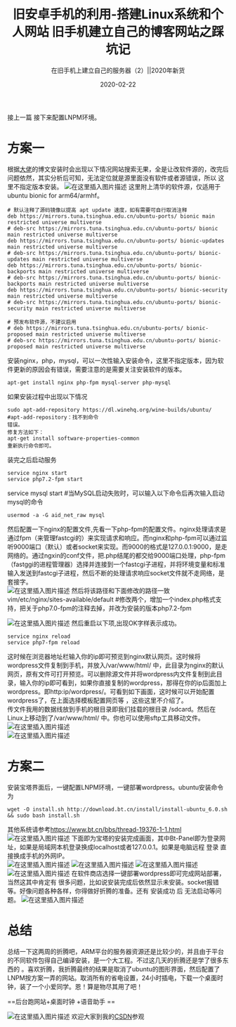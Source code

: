 ﻿---
layout: post
title: '旧安卓手机的利用-搭建Linux系统和个人网站 旧手机建立自己的博客网站之踩坑记'
subtitle: '在旧手机上建立自己的服务器（2）||2020年新货'
date: 2020-02-22
categories: 记录
cover: 'https://images.pexels.com/photos/3703074/pexels-photo-3703074.jpeg?auto=compress&cs=tinysrgb&dpr=2&h=650&w=940'
tags: Linux_deploy  ubuntu Linux 旧手机 wordpress
---

接上一篇
接下来配置LNPM环境。
# 方案一
根据[大佬](https://post.smzdm.com/p/228886/)的博文安装时会出现以下情况网站搜索无果，全是让改软件源的，改完后问题依然，其实分析后可知，无法定位就是源里面没有软件或者源错误，所以 这里不指定版本安装。
![在这里插入图片描述](https://img-blog.csdnimg.cn/20200222125759883.png)
这里附上清华的软件源，仅适用于ubuntu bionic for arm64/armhf。
```C-like
# 默认注释了源码镜像以提高 apt update 速度，如有需要可自行取消注释
deb https://mirrors.tuna.tsinghua.edu.cn/ubuntu-ports/ bionic main restricted universe multiverse
# deb-src https://mirrors.tuna.tsinghua.edu.cn/ubuntu-ports/ bionic main restricted universe multiverse
deb https://mirrors.tuna.tsinghua.edu.cn/ubuntu-ports/ bionic-updates main restricted universe multiverse
# deb-src https://mirrors.tuna.tsinghua.edu.cn/ubuntu-ports/ bionic-updates main restricted universe multiverse
deb https://mirrors.tuna.tsinghua.edu.cn/ubuntu-ports/ bionic-backports main restricted universe multiverse
# deb-src https://mirrors.tuna.tsinghua.edu.cn/ubuntu-ports/ bionic-backports main restricted universe multiverse
deb https://mirrors.tuna.tsinghua.edu.cn/ubuntu-ports/ bionic-security main restricted universe multiverse
# deb-src https://mirrors.tuna.tsinghua.edu.cn/ubuntu-ports/ bionic-security main restricted universe multiverse

# 预发布软件源，不建议启用
# deb https://mirrors.tuna.tsinghua.edu.cn/ubuntu-ports/ bionic-proposed main restricted universe multiverse
# deb-src https://mirrors.tuna.tsinghua.edu.cn/ubuntu-ports/ bionic-proposed main restricted universe multiverse
```

安装nginx，php，mysql，可以一次性输入安装命令，这里不指定版本，因为软件更新的原因会有错误，需要注意的是需要关注安装软件的版本。
```C-like
apt-get install nginx php-fpm mysql-server php-mysql
```
如果安装过程中出现以下情况
```C-like
sudo apt-add-repository https://dl.winehq.org/wine-builds/ubuntu/
#apt-add-repository：找不到命令
错误。
修复方法如下：
apt-get install software-properties-common
重新执行命令即可。
```
装完之后启动服务

```C-like
service nginx start
service php7.2-fpm start
```
service mysql start #当MySQL启动失败时，可以输入以下命令后再次输入启动mysql的命令
```C-like
usermod -a -G aid_net_raw mysql 
```
然后配置一下nginx的配置文件,先看一下php-fpm的配置文件。nginx处理请求是通过fpm（来管理fastcgi的）来实现请求和响应。而nginx和php-fpm可以通过监听9000端口（默认）或者socket来实现。而9000的格式是127.0.0.1:9000，是走网络的。通过ngxin的conf文件，把.php结尾的都交给9000端口处理，php-fpm（fastggi的进程管理器）选择并连接到一个fastcgi子进程，并将环境变量和标准输入发送到fastcgi子进程，然后不断的处理请求响应socket文件就不走网络，是套接字。  
![在这里插入图片描述](https://img-blog.csdnimg.cn/20200222133504494.png?x-oss-process=image/watermark,type_ZmFuZ3poZW5naGVpdGk,shadow_10,text_aHR0cHM6Ly9ibG9nLmNzZG4ubmV0L3dlaXhpbl80NDIzNTAzMQ==,size_16,color_FFFFFF,t_70)
然后将该路径和下面修改的路径一致  
vim/etc/nginx/sites-available/default #修改两个，增加一个index.php格式支持，把关于php7.0-fpm的注释去掉，并改为安装的版本php7.2-fpm  

![在这里插入图片描述](https://img-blog.csdnimg.cn/20200222130711965.png?x-oss-process=image/watermark,type_ZmFuZ3poZW5naGVpdGk,shadow_10,text_aHR0cHM6Ly9ibG9nLmNzZG4ubmV0L3dlaXhpbl80NDIzNTAzMQ==,size_16,color_FFFFFF,t_70)
然后重启以下项,出现OK字样表示成功。  
```C-like
service nginx reload
service php7-fpm reload
```
这时候在浏览器地址栏输入你的ip即可预览到nginx默认网页。这时候将wordpress文件复制到手机，并放入/var/www/html/ 中，此目录为nginx的默认网页，原有文件可打开预览。可以删除源文件并将wordpress内文件复制到此目录，输入你的ip即可看到，如果你直接复制的wordpress，那得在你的ip后面加上wordpress。即http:ip/wordpress/。可看到如下画面，这时候可以开始配置wordpress了，在上面选择模板配置网页等 ，这些这里不介绍了。    
传文件我用的数据线放到手机的根目录即我们挂载的根目录 /sdcard。然后在Linux上移动到了/var/www/html/ 中。你也可以使用sftp工具移动文件。  
![在这里插入图片描述](https://img-blog.csdnimg.cn/20200222152800886.png)  
![在这里插入图片描述](https://img-blog.csdnimg.cn/20200222153151177.png?x-oss-process=image/watermark,type_ZmFuZ3poZW5naGVpdGk,shadow_10,text_aHR0cHM6Ly9ibG9nLmNzZG4ubmV0L3dlaXhpbl80NDIzNTAzMQ==,size_16,color_FFFFFF,t_70)  
# 方案二
安装宝塔界面后，一键配置LNPM环境，一键部署wordpress。ubuntu安装命令为  
```C-like
wget -O install.sh http://download.bt.cn/install/install-ubuntu_6.0.sh && sudo bash install.sh
```
其他系统请参考<https://www.bt.cn/bbs/thread-19376-1-1.html>  
![在这里插入图片描述](https://img-blog.csdnimg.cn/20200222153404618.jpg?x-oss-process=image/watermark,type_ZmFuZ3poZW5naGVpdGk,shadow_10,text_aHR0cHM6Ly9ibG9nLmNzZG4ubmV0L3dlaXhpbl80NDIzNTAzMQ==,size_16,color_FFFFFF,t_70)
下面即为宝塔的安装完成画面，其中Bt-Panel即为登录网址，如果是局域网本机登录换成localhost或者127.0.0.1。如果是电脑远程 登录 直接换成手机的外网IP。  
![在这里插入图片描述](https://img-blog.csdnimg.cn/20200222153417494.jpg?x-oss-process=image/watermark,type_ZmFuZ3poZW5naGVpdGk,shadow_10,text_aHR0cHM6Ly9ibG9nLmNzZG4ubmV0L3dlaXhpbl80NDIzNTAzMQ==,size_16,color_FFFFFF,t_70)
![在这里插入图片描述](https://img-blog.csdnimg.cn/20200222153522458.jpg?x-oss-process=image/watermark,type_ZmFuZ3poZW5naGVpdGk,shadow_10,text_aHR0cHM6Ly9ibG9nLmNzZG4ubmV0L3dlaXhpbl80NDIzNTAzMQ==,size_16,color_FFFFFF,t_70)
![在这里插入图片描述](https://img-blog.csdnimg.cn/20200222153437258.jpg?x-oss-process=image/watermark,type_ZmFuZ3poZW5naGVpdGk,shadow_10,text_aHR0cHM6Ly9ibG9nLmNzZG4ubmV0L3dlaXhpbl80NDIzNTAzMQ==,size_16,color_FFFFFF,t_70)  
![在这里插入图片描述](https://img-blog.csdnimg.cn/20200222153448555.jpg?x-oss-process=image/watermark,type_ZmFuZ3poZW5naGVpdGk,shadow_10,text_aHR0cHM6Ly9ibG9nLmNzZG4ubmV0L3dlaXhpbl80NDIzNTAzMQ==,size_16,color_FFFFFF,t_70)
在软件商店选择一键部署wordpress即可完成网站部署，当然这其中肯定有 很多问题，比如说安装完成后依然显示未安装。socket报错等。好像问题各种各样，你得做好折腾的准备。还有 安装成功 后 无法启动等问题。
![在这里插入图片描述](https://img-blog.csdnimg.cn/2020022215431142.jpg?x-oss-process=image/watermark,type_ZmFuZ3poZW5naGVpdGk,shadow_10,text_aHR0cHM6Ly9ibG9nLmNzZG4ubmV0L3dlaXhpbl80NDIzNTAzMQ==,size_16,color_FFFFFF,t_70)
# 总结
总结一下这两周的折腾吧，ARM平台的服务器资源还是比较少的，并且由于平台的不同软件包得自己编译安装，是一个大工程。不过这几天的折腾还是学了很多东西的 。喜欢折腾，我折腾最终的结果是取消了ubuntu的图形界面，然后配置了LNPM按方案一弄的网站。取消所有的省电设置，24小时插电，下载一个桌面时钟，装了一个小爱同学。恩！算是物尽其用了吧！   


==后台跑网站+桌面时钟 +语音助手 ==


![在这里插入图片描述](https://img-blog.csdnimg.cn/20200222155750839.jpg?x-oss-process=image/watermark,type_ZmFuZ3poZW5naGVpdGk,shadow_10,text_aHR0cHM6Ly9ibG9nLmNzZG4ubmV0L3dlaXhpbl80NDIzNTAzMQ==,size_16,color_FFFFFF,t_70)
欢迎大家到我的[CSDN](https://me.csdn.net/weixin_44235031)参观

